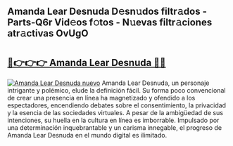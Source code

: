 ## Amanda Lear Desnuda D𝚎sn𝚞dos filtr𝚊dos - Parts-Q6r Vid𝚎os f𝚘tos - N𝚞evas filtr𝚊ciones atr𝚊ctivas OvUgO

# <h2><a href="http://mb3akjm.tromn.icu/?c=Amanda+Lear+Desnuda">🔗👉👉👉 Amanda Lear Desnuda 🔗🔗</a></h2>

[![Amanda Lear Desnuda nuevo](https://i.imgur.com/pEAQMta.gif)](http://mb3akjm.tromn.icu/?c=Amanda+Lear+Desnuda)
Amanda Lear Desnuda, un personaje intrigante y polémico, elude la definición fácil. Su forma poco convencional de crear una presencia en línea ha magnetizado y ofendido a los espectadores, encendiendo debates sobre el consentimiento, la privacidad y la esencia de las sociedades virtuales. A pesar de la ambigüedad de sus intenciones, su huella en la cultura en línea es imborrable. Impulsado por una determinación inquebrantable y un carisma innegable, el progreso de Amanda Lear Desnuda en el mundo digital es ilimitado.
